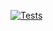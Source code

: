 [![Tests](https://github.com/secrettoad/divina/actions/workflows/prod.yaml/badge.svg)](https://github.com/secrettoad/divina/actions/workflows/prod.yaml)